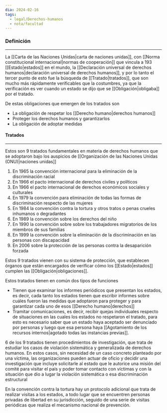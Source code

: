 ```yaml
---
dia: 2024-02-16
tags:
  - legal/Derechos-humanos
  - nota/facultad
---
```

### Definición
---
La [[Carta de las Naciones Unidas|carta de naciones unidas]], con [[Norma constitucional internacional|normas de cooperación]] que vincula a 193 [[Estado|estados]] en el mundo, la [[Declaración universal de derechos humanos|declaración universal de derechos humanos]], y por lo tanto el tercer punto de esto fue la búsqueda de [[Tratado|tratados]], que son mucho más rápidamente verificables que la costumbres, ya que la verificación es ver cuando un estado se dijo que se [[Obligación|obligaba]] por el tratado.

De estas obligaciones que emergen de los tratados son
* La obligación de respetar los [[Derecho humano|derechos humanos]] 
* Proteger los derechos humanos y garantizarlos
* La obligación de adoptar medidas

#### Tratados
---
Estos son 9 tratados fundamentales en materia de derechos humanos que se adoptaron bajo los auspicios de [[Organización de las Naciones Unidas (ONU)|naciones unidas]]
1. En 1965 la convención internacional para la eliminación de la discriminación racial
2. En 1966 el pacto internacional de derechos civiles y políticos
3. En 1966 el pacto internacional de derechos económicos sociales y culturales
4. En 1979 la convención para eliminación de todas las formas de discriminación respecto de las mujeres
5. En 1984 la convención contra la tortura y otros tratos o penas crueles inhumanos o degradantes
6. En 1989 la convención sobre los derechos del niño
7. En 1990 la convención sobre sobre los trabajadores migratorios de los miembros de sus familias 
8. En 1999 la convención sobre la eliminación de la discriminación en las personas con discapacidad
9. En 2006 sobre la protección de las personas contra la desaparición forzada 

Estos 9 tratados vienen con su sistema de protección, que establecen órganos que están encargados de verificar cómo los [[Estado|estados]] cumplen las [[Obligación|obligaciones]].

Estos tratados tienen en común dos tipos de funciones
* Tienen que examinar los informes periódicos que presentan los estados, es decir, cada tanto los estados tienen que escribir informes sobre cuáles fueron las medidas que adoptaron para proteger y para garantizar cada uno de esos [[Derecho humano|derechos]]
* Tramitar comunicaciones, es decir, recibir quejas individuales respecto de situaciones en las cuales los estados no respetaron el tratado, para esto es necesario saber que un estado haya aceptado ser denunciado por personas y luego que esa persona haya [[Agotamiento de los recursos internos|agotado todas las instancias previas]].

6 de los 9 tratados tienen procedimientos de investigación, que trata de estudiar los casos de violación sistemática y generalizada de derechos humanos. En estos casos, sin necesidad de un caso concreto planteado por una víctima, las organizaciones pueden actuar de oficio y decidir una investigación que incluye solicitarle al estado que le autorice una misión del comité para visitar el país y poder tomar contacto con víctimas y con la situación que dio a lugar la violación sistemática o esa discriminación estructural

En la convención contra la tortura hay un protocolo adicional que trata de realizar visitas a los estados, a todo lugar que se encuentren personas privadas de libertad en su jurisdicción, seguido de una serie de visitas periódicas que realiza el mecanismo nacional de prevención. 